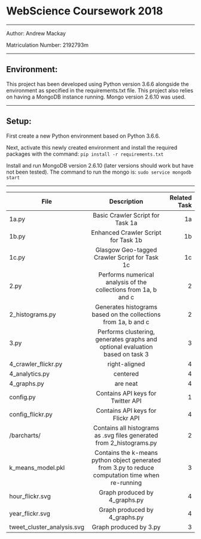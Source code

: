 # WebScience Coursework 2018
---
Author: Andrew Mackay

Matriculation Number: 2192793m

---
## Environment:
This project has been developed using Python version 3.6.6 alongside the environment as specified in the requirements.txt file.
This project also relies on having a MongoDB instance running. Mongo version 2.6.10 was used.

---
## Setup:
First create a new Python environment based on Python 3.6.6.

Next, activate this newly created environment and install the required packages with the command: `pip install -r requirements.txt`

Install and run MongoDB version 2.6.10 (later versions should work but have not been tested).
The command to run the mongo is: `sudo service mongodb start`

---

| File        | Description           | Related Task  |
| ------------- |:-------------:| -----:|
| 1a.py                      | Basic Crawler Script for Task 1a         | 1a |
| 1b.py                      | Enhanced Crawler Script for Task 1b      | 1b |
| 1c.py                      | Glasgow Geo-tagged Crawler Script for Task 1c      | 1c |
| 2.py                       | Performs numerical analysis of the collections from 1a, b and c | 2 |
| 2_histograms.py            | Generates histograms based on the collections from 1a, b and c      |   2 |
| 3.py                       | Performs clustering, generates graphs and optional evaluation based on task 3           |  3 |
| 4_crawler_flickr.py        | right-aligned | 4 |
| 4_analytics.py             | centered      | 4 |
| 4_graphs.py                | are neat      | 4 |
| config.py                  | Contains API keys for Twitter API | 1 |
| config_flickr.py           | Contains API keys for Flickr API      | 4 |
| /barcharts/                | Contains all histograms as .svg files generated from 2_histograms.py      |    2 |
| k_means_model.pkl          | Contains the k-means python object generated from 3.py to reduce computation time when re-running      |    3 |
| hour_flickr.svg            | Graph produced by 4_graphs.py      |    4 |
| year_flickr.svg            | Graph produced by 4_graphs.py      |    4 |
| tweet_cluster_analysis.svg | Graph produced by 3.py      |    3 |